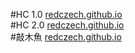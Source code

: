 #HC 1.0
[redczech.github.io](https://redczech.github.io/HC.html)  
#HC 2.0
[redczech.github.io](https://redczech.github.io/FTP.html)  
#敲木魚
[redczech.github.io](https://redczech.github.io/wood/index.html)  
